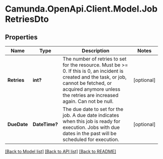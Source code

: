 # Camunda.OpenApi.Client.Model.JobRetriesDto

## Properties

Name | Type | Description | Notes
------------ | ------------- | ------------- | -------------
**Retries** | **int?** | The number of retries to set for the resource.  Must be &gt;&#x3D; 0. If this is 0, an incident is created and the task, or job, cannot be fetched, or acquired anymore unless the retries are increased again. Can not be null. | [optional] 
**DueDate** | **DateTime?** | The due date to set for the job. A due date indicates when this job is ready for execution. Jobs with due dates in the past will be scheduled for execution. | [optional] 

[[Back to Model list]](../README.md#documentation-for-models) [[Back to API list]](../README.md#documentation-for-api-endpoints) [[Back to README]](../README.md)

